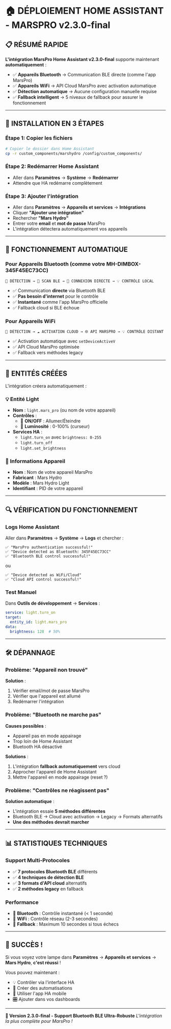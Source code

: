 # 🏠 DÉPLOIEMENT HOME ASSISTANT - MARSPRO v2.3.0-final

## 📋 RÉSUMÉ RAPIDE

**L'intégration MarsPro Home Assistant v2.3.0-final** supporte maintenant **automatiquement** :
- ✅ **Appareils Bluetooth** → Communication BLE directe (comme l'app MarsPro)
- ✅ **Appareils WiFi** → API Cloud MarsPro avec activation automatique
- ✅ **Détection automatique** → Aucune configuration manuelle requise
- ✅ **Fallback intelligent** → 5 niveaux de fallback pour assurer le fonctionnement

---

## 🚀 INSTALLATION EN 3 ÉTAPES

### Étape 1: Copier les fichiers
```bash
# Copier le dossier dans Home Assistant
cp -r custom_components/marshydro /config/custom_components/
```

### Étape 2: Redémarrer Home Assistant
- Aller dans **Paramètres** → **Système** → **Redémarrer**
- Attendre que HA redémarre complètement

### Étape 3: Ajouter l'intégration
- Aller dans **Paramètres** → **Appareils et services** → **Intégrations**
- Cliquer **"Ajouter une intégration"**
- Rechercher **"Mars Hydro"**
- Entrer votre **email** et **mot de passe** MarsPro
- L'intégration détectera automatiquement vos appareils

---

## 🔧 FONCTIONNEMENT AUTOMATIQUE

### Pour Appareils Bluetooth (comme votre MH-DIMBOX-345F45EC73CC)
```
🔵 DÉTECTION → 📱 SCAN BLE → 🔗 CONNEXION DIRECTE → 💡 CONTRÔLE LOCAL
```
- ✅ Communication **directe** via Bluetooth BLE
- ✅ **Pas besoin d'internet** pour le contrôle
- ✅ **Instantané** comme l'app MarsPro officielle
- ✅ Fallback cloud si BLE échoue

### Pour Appareils WiFi
```
📶 DÉTECTION → ☁️ ACTIVATION CLOUD → 🌐 API MARSPRO → 💡 CONTRÔLE DISTANT
```
- ✅ Activation automatique avec `setDeviceActiveV`
- ✅ API Cloud MarsPro optimisée
- ✅ Fallback vers méthodes legacy

---

## 🎯 ENTITÉS CRÉÉES

L'intégration créera automatiquement :

### 💡 **Entité Light** 
- **Nom** : `light.mars_pro` (ou nom de votre appareil)
- **Contrôles** :
  - 🔘 **ON/OFF** : Allumer/Éteindre
  - 🔆 **Luminosité** : 0-100% (curseur)
- **Services HA** :
  - `light.turn_on` avec `brightness: 0-255`
  - `light.turn_off`
  - `light.set_brightness`

### 📱 **Informations Appareil**
- **Nom** : Nom de votre appareil MarsPro
- **Fabricant** : Mars Hydro
- **Modèle** : Mars Hydro Light
- **Identifiant** : PID de votre appareil

---

## 🔍 VÉRIFICATION DU FONCTIONNEMENT

### Logs Home Assistant
Aller dans **Paramètres** → **Système** → **Logs** et chercher :
```
✅ "MarsPro authentication successful!"
✅ "Device detected as Bluetooth: 345F45EC73CC"
✅ "Bluetooth BLE control successful!"
```
ou
```
✅ "Device detected as WiFi/Cloud"
✅ "Cloud API control successful!"
```

### Test Manuel
Dans **Outils de développement** → **Services** :
```yaml
service: light.turn_on
target:
  entity_id: light.mars_pro
data:
  brightness: 128  # 50%
```

---

## 🛠️ DÉPANNAGE

### Problème: "Appareil non trouvé"
**Solution** :
1. Vérifier email/mot de passe MarsPro
2. Vérifier que l'appareil est allumé
3. Redémarrer l'intégration

### Problème: "Bluetooth ne marche pas"
**Causes possibles** :
- Appareil pas en mode appairage
- Trop loin de Home Assistant
- Bluetooth HA désactivé

**Solutions** :
1. L'intégration **fallback automatiquement** vers cloud
2. Approcher l'appareil de Home Assistant
3. Mettre l'appareil en mode appairage (reset ?)

### Problème: "Contrôles ne réagissent pas"
**Solution automatique** :
- L'intégration essaie **5 méthodes différentes**
- Bluetooth BLE → Cloud avec activation → Legacy → Formats alternatifs
- **Une des méthodes devrait marcher**

---

## 📊 STATISTIQUES TECHNIQUES

### Support Multi-Protocoles
- ✅ **7 protocoles Bluetooth BLE** différents
- ✅ **4 techniques de détection BLE** 
- ✅ **3 formats d'API cloud** alternatifs
- ✅ **2 méthodes legacy** en fallback

### Performance
- 🔵 **Bluetooth** : Contrôle instantané (< 1 seconde)
- 📶 **WiFi** : Contrôle réseau (2-3 secondes)
- 🔄 **Fallback** : Maximum 10 secondes si tous échecs

---

## 🎉 SUCCÈS !

Si vous voyez votre lampe dans **Paramètres** → **Appareils et services** → **Mars Hydro**, **c'est réussi** !

Vous pouvez maintenant :
- 💡 Contrôler via l'interface HA
- 🤖 Créer des automatisations
- 📱 Utiliser l'app HA mobile
- 🎛️ Ajouter dans vos dashboards

---

**🎯 Version 2.3.0-final - Support Bluetooth BLE Ultra-Robuste**
*L'intégration la plus complète pour MarsPro !* 